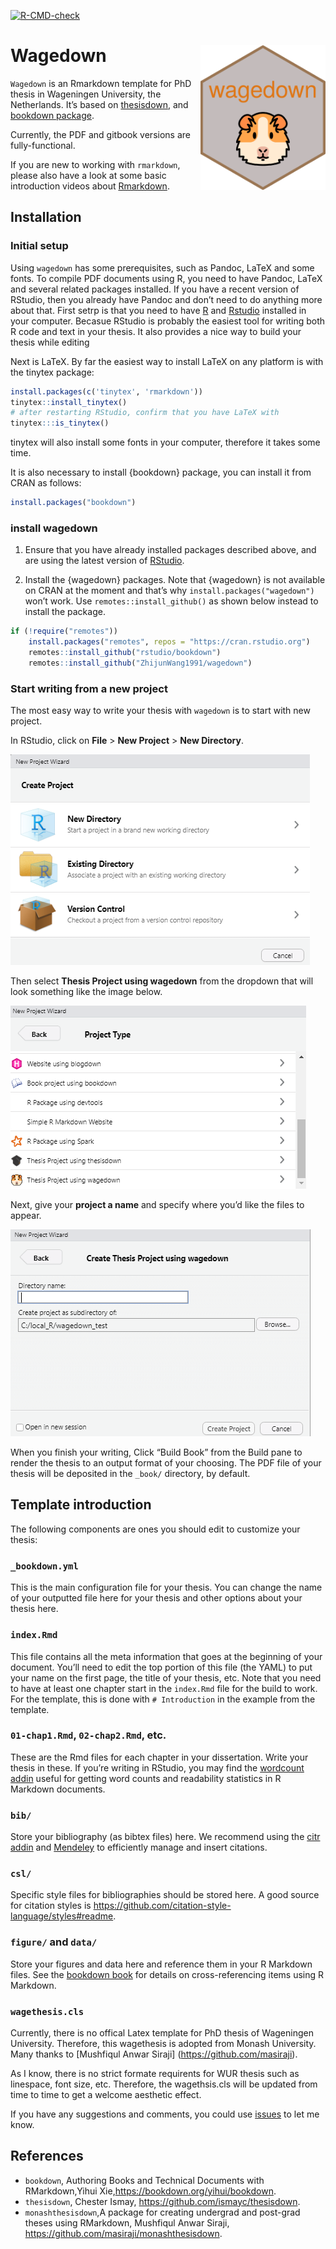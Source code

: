 
<!-- README.md is generated from README.Rmd via `devtools::build_readme()`. Please edit README.Rmd -->
<!-- badges: start -->
[![R-CMD-check](https://github.com/ZhijunWang1991/wagedown/workflows/R-CMD-check/badge.svg)](https://github.com/ZhijunWang1991/wagedown/actions)
<!-- badges: end -->

# Wagedown <img src="man/figures/wagedown_hex.png" align="right" width=200 />

`Wagedown` is an Rmarkdown template for PhD thesis in Wageningen
University, the Netherlands. It’s based on
[thesisdown](http://thesisdown.rbind.io/), and [bookdown
package](https://bookdown.org/yihui/bookdown/).

Currently, the PDF and gitbook versions are fully-functional.

If you are new to working with `rmarkdown`, please also have a look at
some basic introduction videos about
[Rmarkdown](https://rmarkdown.rstudio.com/lesson-1.html).

## Installation

### Initial setup

Using `wagedown` has some prerequisites, such as Pandoc, LaTeX and some
fonts. To compile PDF documents using R, you need to have Pandoc, LaTeX
and several related packages installed. If you have a recent version of
RStudio, then you already have Pandoc and don’t need to do anything more
about that. First setrp is that you need to have
[R](https://www.r-project.org/) and
[Rstudio](https://www.rstudio.com/products/rstudio/download/) installed
in your computer. Becasue RStudio is probably the easiest tool for
writing both R code and text in your thesis. It also provides a nice way
to build your thesis while editing

Next is LaTeX. By far the easiest way to install LaTeX on any platform
is with the tinytex package:

``` r
install.packages(c('tinytex', 'rmarkdown'))
tinytex::install_tinytex()
# after restarting RStudio, confirm that you have LaTeX with
tinytex:::is_tinytex()
```

tinytex will also install some fonts in your computer, therefore it
takes some time.

It is also necessary to install {bookdown} package, you can install it
from CRAN as follows:

``` r
install.packages("bookdown")
```

### install wagedown

1.  Ensure that you have already installed packages described above, and
    are using the latest version of
    [RStudio](https://www.rstudio.com/products/rstudio/download/).

2.  Install the {wagedown} packages. Note that {wagedown} is not
    available on CRAN at the moment and that’s why
    `install.packages("wagedown")` won’t work. Use
    `remotes::install_github()` as shown below instead to install the
    package.

``` r
if (!require("remotes")) 
    install.packages("remotes", repos = "https://cran.rstudio.org")
    remotes::install_github("rstudio/bookdown")
    remotes::install_github("ZhijunWang1991/wagedown")
```

### Start writing from a new project

The most easy way to write your thesis with `wagedown` is to start with
new project.

In RStudio, click on **File** \> **New Project** \> **New Directory**.

![](man/figures/thesis_proj.png)

Then select **Thesis Project using wagedown** from the dropdown that
will look something like the image below.

![](man/figures/thesis_with_wagedown.PNG)

Next, give your **project a name** and specify where you’d like the
files to appear.

![](man/figures/thesis_proj_name.png)

When you finish your writing, Click “Build Book” from the Build pane to
render the thesis to an output format of your choosing. The PDF file of
your thesis will be deposited in the `_book/` directory, by default.

## Template introduction

The following components are ones you should edit to customize your
thesis:

### `_bookdown.yml`

This is the main configuration file for your thesis. You can change the
name of your outputted file here for your thesis and other options about
your thesis here.

### `index.Rmd`

This file contains all the meta information that goes at the beginning
of your document. You’ll need to edit the top portion of this file (the
YAML) to put your name on the first page, the title of your thesis, etc.
Note that you need to have at least one chapter start in the `index.Rmd`
file for the build to work. For the template, this is done with
`# Introduction` in the example from the template.

### `01-chap1.Rmd`, `02-chap2.Rmd`, etc.

These are the Rmd files for each chapter in your dissertation. Write
your thesis in these. If you’re writing in RStudio, you may find the
[wordcount addin](https://github.com/benmarwick/wordcountaddin) useful
for getting word counts and readability statistics in R Markdown
documents.

### `bib/`

Store your bibliography (as bibtex files) here. We recommend using the
[citr addin](https://github.com/crsh/citr) and
[Mendeley](https://www.mendeley.com/) to efficiently manage and insert
citations.

### `csl/`

Specific style files for bibliographies should be stored here. A good
source for citation styles is
<https://github.com/citation-style-language/styles#readme>.

### `figure/` and `data/`

Store your figures and data here and reference them in your R Markdown
files. See the [bookdown book](https://bookdown.org/yihui/bookdown/) for
details on cross-referencing items using R Markdown.

### `wagethesis.cls`

Currently, there is no offical Latex template for PhD thesis of
Wageningen University. Therefore, this wagethesis is adopted from Monash
University. Many thanks to \[Mushfiqul Anwar Siraji\]
(<https://github.com/masiraji>).

As I know, there is no strict formate requirents for WUR thesis such as
linespace, font size, etc. Therefore, the wagethsis.cls will be updated
from time to time to get a welcome aesthetic effect.

If you have any suggestions and comments, you could use
[issues](https://github.com/ZhijunWang1991/wagedown/issues) to let me
know.

## References

-   `bookdown`, Authoring Books and Technical Documents with
    RMarkdown,Yihui Xie,<https://bookdown.org/yihui/bookdown>.
-   `thesisdown`, Chester Ismay, <https://github.com/ismayc/thesisdown>.
-   `monashthesisdown`,A package for creating undergrad and post-grad
    theses using RMarkdown, Mushfiqul Anwar Siraji,
    <https://github.com/masiraji/monashthesisdown>.
